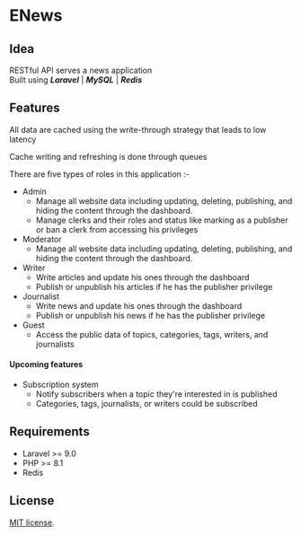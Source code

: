 # ENews

## Idea

RESTful API serves a news application <br>
Built using ***Laravel*** | ***MySQL*** | ***Redis***


## Features
All data are cached using the write-through strategy that leads to low latency

Cache writing and refreshing is done through queues

There are five types of roles in this application :-
- Admin
  - Manage all website data including updating, deleting, publishing, and hiding the content through the dashboard.
  - Manage clerks and their roles and status like marking as a publisher or ban a clerk from accessing his privileges
- Moderator
    - Manage all website data including updating, deleting, publishing, and hiding the content through the dashboard.
- Writer
  - Write articles and update his ones through the dashboard
  - Publish or unpublish his articles if he has the publisher privilege
- Journalist
    - Write news and update his ones through the dashboard
    - Publish or unpublish his news if he has the publisher privilege
- Guest
  - Access the public data of topics, categories, tags, writers, and journalists

#### Upcoming features
- Subscription system
  - Notify subscribers when a topic they're interested in is published
  - Categories, tags, journalists, or writers could be subscribed


## Requirements
- Laravel >= 9.0
- PHP >= 8.1
- Redis

## License
[MIT license](https://opensource.org/licenses/MIT).

